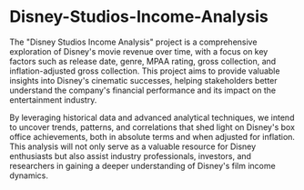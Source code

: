 # Disney-Studios-Income-Analysis


The "Disney Studios Income Analysis" project is a comprehensive exploration of Disney's movie revenue over time, with a focus on key factors such as release date, genre, MPAA rating, gross collection, and inflation-adjusted gross collection. This project aims to provide valuable insights into Disney's cinematic successes, helping stakeholders better understand the company's financial performance and its impact on the entertainment industry.

By leveraging historical data and advanced analytical techniques, we intend to uncover trends, patterns, and correlations that shed light on Disney's box office achievements, both in absolute terms and when adjusted for inflation. This analysis will not only serve as a valuable resource for Disney enthusiasts but also assist industry professionals, investors, and researchers in gaining a deeper understanding of Disney's film income dynamics.
